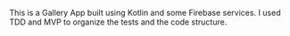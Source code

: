 This is a Gallery App built using Kotlin and some Firebase services. I used TDD and MVP to organize the tests and the code structure.
